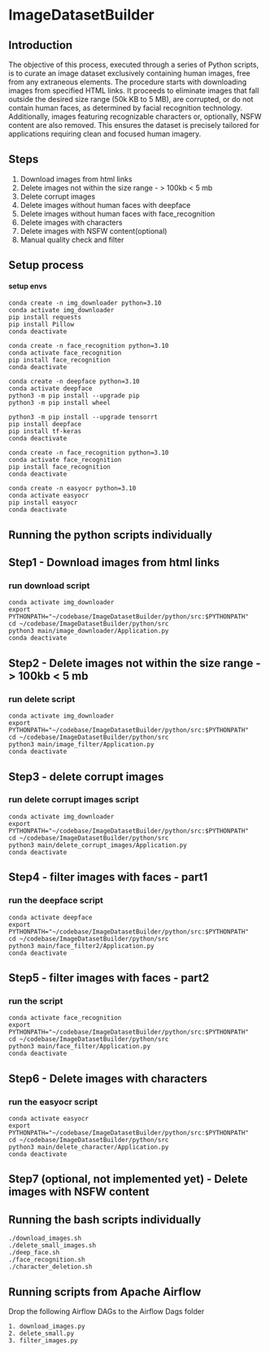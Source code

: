 # ImageDatasetBuilder

## Introduction

The objective of this process, executed through a series of Python scripts, is to curate an image dataset exclusively containing human images, free from any extraneous elements. 
The procedure starts with downloading images from specified HTML links. 
It proceeds to eliminate images that fall outside the desired size range (50k KB to 5 MB), are corrupted, or do not contain human faces, as determined by facial recognition technology. 
Additionally, images featuring recognizable characters or, optionally, NSFW content are also removed. 
This ensures the dataset is precisely tailored for applications requiring clean and focused human imagery.


## Steps
1. Download images from html links  
2. Delete images not within the size range - > 100kb < 5 mb  
3. Delete corrupt images  
4. Delete images without human faces with deepface  
5. Delete images without human faces with face_recognition  
6. Delete images with characters  
7. Delete images with NSFW content(optional)  
8. Manual quality check and filter

## Setup process
#### setup envs
```
conda create -n img_downloader python=3.10    
conda activate img_downloader    
pip install requests    
pip install Pillow    
conda deactivate    
```
```
conda create -n face_recognition python=3.10
conda activate face_recognition
pip install face_recognition
conda deactivate
```
```
conda create -n deepface python=3.10
conda activate deepface
python3 -m pip install --upgrade pip
python3 -m pip install wheel

python3 -m pip install --upgrade tensorrt
pip install deepface
pip install tf-keras
conda deactivate
```  
```
conda create -n face_recognition python=3.10
conda activate face_recognition
pip install face_recognition
conda deactivate
```  
```
conda create -n easyocr python=3.10
conda activate easyocr
pip install easyocr
conda deactivate
``` 

## Running the python scripts individually 
## Step1 - Download images from html links
### run download script
```
conda activate img_downloader     
export PYTHONPATH="~/codebase/ImageDatasetBuilder/python/src:$PYTHONPATH"    
cd ~/codebase/ImageDatasetBuilder/python/src    
python3 main/image_downloader/Application.py  
conda deactivate  
```
## Step2 - Delete images not within the size range - > 100kb < 5 mb
### run delete script
```
conda activate img_downloader     
export PYTHONPATH="~/codebase/ImageDatasetBuilder/python/src:$PYTHONPATH"    
cd ~/codebase/ImageDatasetBuilder/python/src    
python3 main/image_filter/Application.py  
conda deactivate  
```
## Step3 - delete corrupt images
### run delete corrupt images script
```
conda activate img_downloader     
export PYTHONPATH="~/codebase/ImageDatasetBuilder/python/src:$PYTHONPATH"    
cd ~/codebase/ImageDatasetBuilder/python/src    
python3 main/delete_corrupt_images/Application.py  
conda deactivate
```
## Step4 - filter images with faces - part1
### run the deepface script
```
conda activate deepface 
export PYTHONPATH="~/codebase/ImageDatasetBuilder/python/src:$PYTHONPATH"    
cd ~/codebase/ImageDatasetBuilder/python/src
python3 main/face_filter2/Application.py 
conda deactivate
```
## Step5 - filter images with faces - part2
### run the script
```
conda activate face_recognition
export PYTHONPATH="~/codebase/ImageDatasetBuilder/python/src:$PYTHONPATH"   
cd ~/codebase/ImageDatasetBuilder/python/src
python3 main/face_filter/Application.py  
conda deactivate
```
## Step6 - Delete images with characters
### run the easyocr script
```
conda activate easyocr  
export PYTHONPATH="~/codebase/ImageDatasetBuilder/python/src:$PYTHONPATH"   
cd ~/codebase/ImageDatasetBuilder/python/src
python3 main/delete_character/Application.py  
conda deactivate
```
## Step7 (optional, not implemented yet) - Delete images with NSFW content 


## Running the bash scripts individually 

```commandline
./download_images.sh
./delete_small_images.sh
./deep_face.sh
./face_recognition.sh
./character_deletion.sh
```

## Running scripts from Apache Airflow
Drop the following Airflow DAGs to the Airflow Dags folder
```commandline
1. download_images.py
2. delete_small.py
3. filter_images.py
```